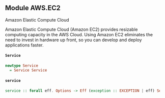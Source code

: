 ## Module AWS.EC2

<fullname>Amazon Elastic Compute Cloud</fullname> <p>Amazon Elastic Compute Cloud (Amazon EC2) provides resizable computing capacity in the AWS Cloud. Using Amazon EC2 eliminates the need to invest in hardware up front, so you can develop and deploy applications faster.</p>

#### `Service`

``` purescript
newtype Service
  = Service Service
```

#### `service`

``` purescript
service :: forall eff. Options -> Eff (exception :: EXCEPTION | eff) Service
```


